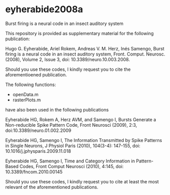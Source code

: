 # eyherabide2008a
Burst firing is a neural code in an insect auditory system

This repository is provided as supplementary material for the following publication:

Hugo G. Eyherabide, Ariel Rokem, Andreas V. M. Herz, Inés Samengo, Burst firing is a neural code in an insect auditory system, Front. Comput. Neurosc. (2008), Volume 2, Issue 3, doi: 10.3389/neuro.10.003.2008.
					
Should you use these codes, I kindly request you to cite the aforementioened publication.

The following functions:

 * openData.m
 * rasterPlots.m
 
 have also been used in the following publications
 
Eyherabide HG, Rokem A, Herz AVM, and Samengo I, Bursts Generate a Non-reducible Spike Pattern Code, Front Neurosci (2009), 2:3, doi:10.3389/neuro.01.002.2009

Eyherabide HG, Samengo I, The Information Transmitted by Spike Patterns in Single Neurons, J Physiol Paris (2010), 104(3-4): 147-155, doi: 10.1016/j.jphysparis.2009.11.018

Eyherabide HG, Samengo I, Time and Category Information in Pattern-Based Codes, Front Comput Neurosci (2010), 4:145, doi: 10.3389/fncom.2010.00145

Should you use these codes, I kindly request you to cite at least the most relevant of the aforementioned publications.
